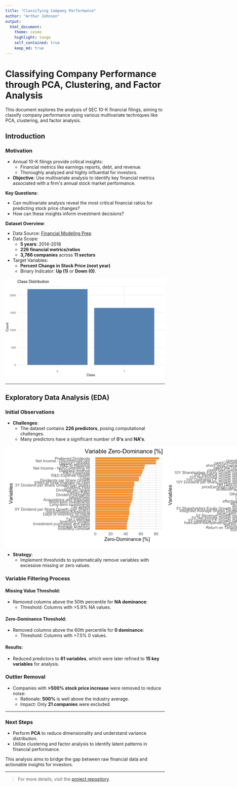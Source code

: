 ```yaml
---
title: "Classifying Company Performance"
author: "Arthur Johnson"
output: 
  html_document:
    theme: cosmo
    highlight: tango
    self_contained: true
    keep_md: true
---
```


# Classifying Company Performance through PCA, Clustering, and Factor Analysis

This document explores the analysis of SEC 10-K financial filings, aiming to classify company performance using various multivariate techniques like PCA, clustering, and factor analysis.

## Introduction

### Motivation

- Annual 10-K filings provide critical insights:
  - Financial metrics like earnings reports, debt, and revenue.
  - Thoroughly analyzed and highly influential for investors.
- **Objective**: Use multivariate analysis to identify key financial metrics associated with a firm's annual stock market performance.

**Key Questions**:
- Can multivariate analysis reveal the most critical financial ratios for predicting stock price changes?
- How can these insights inform investment decisions?

**Dataset Overview**:
- Data Source: [Financial Modeling Prep](https://site.financialmodelingprep.com/)
- Data Scope:
  - **5 years**: 2014-2018
  - **226 financial metrics/ratios**
  - **3,786 companies** across **11 sectors**
- Target Variables:
  - **Percent Change in Stock Price (next year)**
  - Binary Indicator: **Up (1)** or **Down (0)**.
<img src="images/Screenshot 2024-12-11 at 6.25.31 PM.png" alt="Classification" width="600">

---

## Exploratory Data Analysis (EDA)

### Initial Observations

- **Challenges**:
  - The dataset contains **226 predictors**, posing computational challenges.
  - Many predictors have a significant number of **0's** and **NA's**.


<div style="display: flex; justify-content: space-between;">
    <img src="images/Screenshot 2024-12-11 at 6.25.44 PM.png" alt="Classification" width="600">
    <img src="images/Screenshot 2024-12-11 at 6.25.52 PM.png" alt="Classification" width="600">
</div>

- **Strategy**:
  - Implement thresholds to systematically remove variables with excessive missing or zero values.

### Variable Filtering Process

#### Missing Value Threshold:
- Removed columns above the 50th percentile for **NA dominance**:
  - Threshold: Columns with >5.9% NA values.

#### Zero-Dominance Threshold:
- Removed columns above the 60th percentile for **0 dominance**:
  - Threshold: Columns with >7.5% 0 values.

#### Results:
- Reduced predictors to **61 variables**, which were later refined to **15 key variables** for analysis.

### Outlier Removal

- Companies with **>500% stock price increase** were removed to reduce noise:
  - Rationale: **500%** is well above the industry average.
  - Impact: Only **21 companies** were excluded.

---

### Next Steps

- Perform **PCA** to reduce dimensionality and understand variance distribution.
- Utilize clustering and factor analysis to identify latent patterns in financial performance.

This analysis aims to bridge the gap between raw financial data and actionable insights for investors.

---

> For more details, visit the [project repository](https://github.com/yourusername/your-repo).


